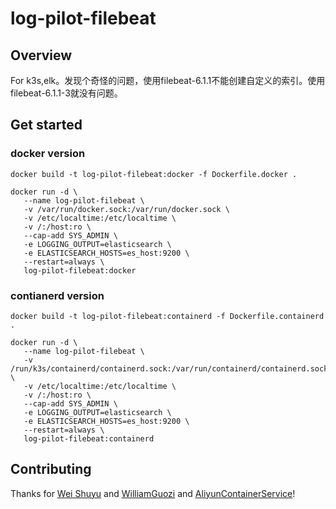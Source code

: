 # log-pilot-filebeat

## Overview

For k3s,elk。发现个奇怪的问题，使用filebeat-6.1.1不能创建自定义的索引。使用filebeat-6.1.1-3就没有问题。

## Get started

### docker version
```buildoutcfg
docker build -t log-pilot-filebeat:docker -f Dockerfile.docker .

docker run -d \
   --name log-pilot-filebeat \
   -v /var/run/docker.sock:/var/run/docker.sock \
   -v /etc/localtime:/etc/localtime \
   -v /:/host:ro \
   --cap-add SYS_ADMIN \
   -e LOGGING_OUTPUT=elasticsearch \
   -e ELASTICSEARCH_HOSTS=es_host:9200 \
   --restart=always \
   log-pilot-filebeat:docker
```

### contianerd version
```buildoutcfg
docker build -t log-pilot-filebeat:containerd -f Dockerfile.containerd .

docker run -d \
   --name log-pilot-filebeat \
   -v /run/k3s/containerd/containerd.sock:/var/run/containerd/containerd.sock \
   -v /etc/localtime:/etc/localtime \
   -v /:/host:ro \
   --cap-add SYS_ADMIN \
   -e LOGGING_OUTPUT=elasticsearch \
   -e ELASTICSEARCH_HOSTS=es_host:9200 \
   --restart=always \
   log-pilot-filebeat:containerd
```


## Contributing

Thanks for [Wei Shuyu](https://github.com/wsy2220/log-pilot/tree/containerd) and [WilliamGuozi](https://github.com/WilliamGuozi/log-pilot-filebeat) and [AliyunContainerService](https://github.com/AliyunContainerService/log-pilot)!
